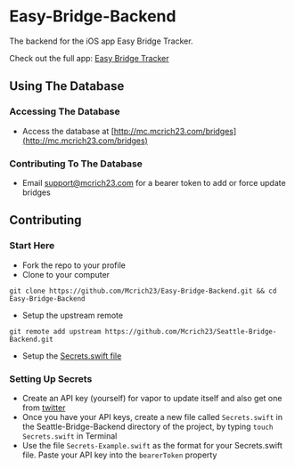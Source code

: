 # Easy-Bridge-Backend

The backend for the iOS app Easy Bridge Tracker.

Check out the full app: [Easy Bridge Tracker](https://github.com/Mcrich23/Easy-Bridge-Tracker)

## Using The Database

### Accessing The Database
* Access the database at [http://mc.mcrich23.com/bridges](http://mc.mcrich23.com/bridges)

### Contributing To The Database
* Email [support@mcrich23.com](mailto:support@mcrich23.com) for a bearer token to add or force update bridges

## Contributing

### Start Here
* Fork the repo to your profile
* Clone to your computer

`git clone https://github.com/Mcrich23/Easy-Bridge-Backend.git && cd Easy-Bridge-Backend`

* Setup the upstream remote

`git remote add upstream https://github.com/Mcrich23/Seattle-Bridge-Backend.git`

* Setup the [Secrets.swift file](#setting-up-secrets)

### Setting Up Secrets
* Create an API key (yourself) for vapor to update itself and also get one from [twitter](developer.twitter.com)
* Once you have your API keys, create a new file called `Secrets.swift` in the Seattle-Bridge-Backend directory of the project, by typing `touch Secrets.swift` in Terminal
* Use the file `Secrets-Example.swift` as the format for your Secrets.swift file. Paste your API key into the `bearerToken` property

